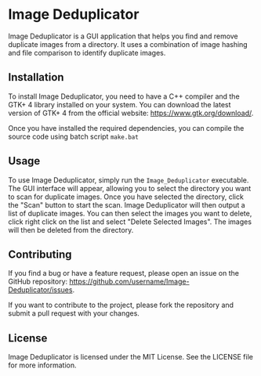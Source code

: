 # Image Deduplicator

Image Deduplicator is a GUI application that helps you find and remove duplicate images from a directory. It uses a combination of image hashing and file comparison to identify duplicate images.

## Installation

To install Image Deduplicator, you need to have a C++ compiler and the GTK+ 4 library installed on your system. You can download the latest version of GTK+ 4 from the official website: https://www.gtk.org/download/.

Once you have installed the required dependencies, you can compile the source code using batch script ```make.bat```

## Usage

To use Image Deduplicator, simply run the `Image_Deduplicator` executable. The GUI interface will appear, allowing you to select the directory you want to scan for duplicate images. Once you have selected the directory, click the "Scan" button to start the scan. Image Deduplicator will then output a list of duplicate images. 
You can then select the images you want to delete, click right click on the list and select "Delete Selected Images". The images will then be deleted from the directory.

## Contributing

If you find a bug or have a feature request, please open an issue on the GitHub repository: https://github.com/username/Image-Deduplicator/issues.

If you want to contribute to the project, please fork the repository and submit a pull request with your changes.

## License

Image Deduplicator is licensed under the MIT License. See the LICENSE file for more information.